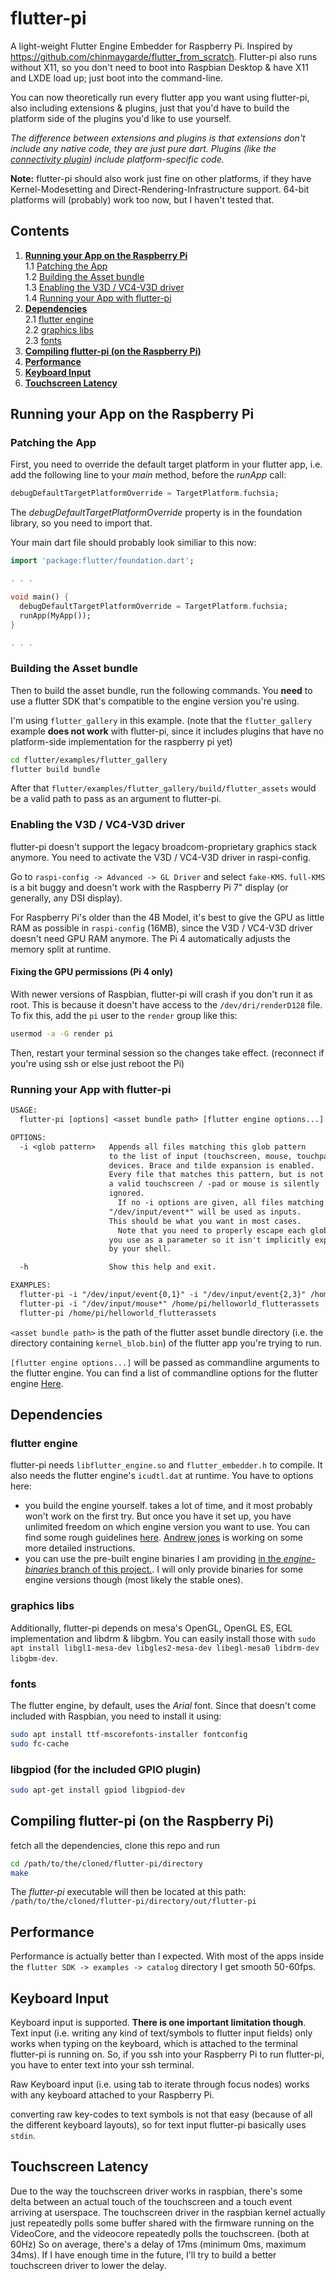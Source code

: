 # flutter-pi
A light-weight Flutter Engine Embedder for Raspberry Pi. Inspired by https://github.com/chinmaygarde/flutter_from_scratch.
Flutter-pi also runs without X11, so you don't need to boot into Raspbian Desktop & have X11 and LXDE load up; just boot into the command-line.

You can now theoretically run every flutter app you want using flutter-pi, also including extensions & plugins, just that you'd have to build the platform side of the plugins you'd like to use yourself.

_The difference between extensions and plugins is that extensions don't include any native code, they are just pure dart. Plugins (like the [connectivity plugin](https://github.com/flutter/plugins/tree/master/packages/connectivity)) include platform-specific code._

**Note:** flutter-pi should also work just fine on other platforms, if they have Kernel-Modesetting and Direct-Rendering-Infrastructure support. 64-bit platforms will (probably) work too now, but I haven't tested that.

## Contents

1. **[Running your App on the Raspberry Pi](#running-your-app-on-the-raspberry-pi)**  
1.1 [Patching the App](#patching-the-app)  
1.2 [Building the Asset bundle](#building-the-asset-bundle)  
1.3 [Enabling the V3D / VC4-V3D driver](#enabling-the-v3d--vc4-v3d-driver)  
1.4 [Running your App with flutter-pi](#running-your-app-with-flutter-pi)  
2. **[Dependencies](#dependencies)**  
2.1 [flutter engine](#flutter-engine)  
2.2 [graphics libs](#graphics-libs)  
2.3 [fonts](#fonts)  
3. **[Compiling flutter-pi (on the Raspberry Pi)](#compiling-flutter-pi-on-the-raspberry-pi)**  
4. **[Performance](#performance)**  
5. **[Keyboard Input](#keyboard-input)**
6. **[Touchscreen Latency](#touchscreen-latency)**  


## Running your App on the Raspberry Pi
### Patching the App
First, you need to override the default target platform in your flutter app, i.e. add the following line to your _main_ method, before the _runApp_ call:
```dart
debugDefaultTargetPlatformOverride = TargetPlatform.fuchsia;
```
The _debugDefaultTargetPlatformOverride_ property is in the foundation library, so you need to import that.

Your main dart file should probably look similiar to this now:
```dart
import 'package:flutter/foundation.dart';

. . .

void main() {
  debugDefaultTargetPlatformOverride = TargetPlatform.fuchsia;
  runApp(MyApp());
}

. . .
```

### Building the Asset bundle
Then to build the asset bundle, run the following commands. You **need** to use a flutter SDK that's compatible to the engine version you're using.

I'm using `flutter_gallery` in this example. (note that the `flutter_gallery` example **does not work** with flutter-pi, since it includes plugins that have no platform-side implementation for the raspberry pi yet)
```bash
cd flutter/examples/flutter_gallery
flutter build bundle
```

After that `flutter/examples/flutter_gallery/build/flutter_assets` would be a valid path to pass as an argument to flutter-pi.

### Enabling the V3D / VC4-V3D driver
flutter-pi doesn't support the legacy broadcom-proprietary graphics stack anymore. You need to activate the V3D / VC4-V3D driver in raspi-config.

Go to `raspi-config -> Advanced -> GL Driver` and select `fake-KMS`. `full-KMS` is a bit buggy and doesn't work with the Raspberry Pi 7" display (or generally, any DSI display).

For Raspberry Pi's older than the 4B Model, it's best to give the GPU as little RAM as possible in `raspi-config` (16MB), since the V3D / VC4-V3D driver doesn't need GPU RAM anymore. The Pi 4 automatically adjusts the memory split at runtime.

#### Fixing the GPU permissions (Pi 4 only)
With newer versions of Raspbian, flutter-pi will crash if you don't run it as root. This is because it doesn't have access to the `/dev/dri/renderD128` file. To fix this, add the `pi` user to the `render` group like this:
```bash
usermod -a -G render pi
```

Then, restart your terminal session so the changes take effect. (reconnect if you're using ssh or else just reboot the Pi)

### Running your App with flutter-pi
```txt
USAGE:
  flutter-pi [options] <asset bundle path> [flutter engine options...]

OPTIONS:
  -i <glob pattern>   Appends all files matching this glob pattern
                      to the list of input (touchscreen, mouse, touchpad)
                      devices. Brace and tilde expansion is enabled.
                      Every file that matches this pattern, but is not
                      a valid touchscreen / -pad or mouse is silently
                      ignored.
                        If no -i options are given, all files matching
                      "/dev/input/event*" will be used as inputs.
                      This should be what you want in most cases.
                        Note that you need to properly escape each glob pattern
                      you use as a parameter so it isn't implicitly expanded
                      by your shell.

  -h                  Show this help and exit.

EXAMPLES:
  flutter-pi -i "/dev/input/event{0,1}" -i "/dev/input/event{2,3}" /home/helloworld_flutterassets
  flutter-pi -i "/dev/input/mouse*" /home/pi/helloworld_flutterassets
  flutter-pi /home/pi/helloworld_flutterassets
```

`<asset bundle path>` is the path of the flutter asset bundle directory (i.e. the directory containing `kernel_blob.bin`)
of the flutter app you're trying to run.

`[flutter engine options...]` will be passed as commandline arguments to the flutter engine. You can find a list of commandline options for the flutter engine [Here](https://github.com/flutter/engine/blob/master/shell/common/switches.h).

## Dependencies
### flutter engine
flutter-pi needs `libflutter_engine.so` and `flutter_embedder.h` to compile. It also needs the flutter engine's `icudtl.dat` at runtime.
You have to options here:

- you build the engine yourself. takes a lot of time, and it most probably won't work on the first try. But once you have it set up, you have unlimited freedom on which engine version you want to use. You can find some rough guidelines [here](https://medium.com/flutter/flutter-on-raspberry-pi-mostly-from-scratch-2824c5e7dcb1). [Andrew jones](https://github.com/andyjjones28) is working on some more detailed instructions.
- you can use the pre-built engine binaries I am providing [in the _engine-binaries_ branch of this project.](https://github.com/ardera/flutter-pi/tree/engine-binaries). I will only provide binaries for some engine versions though (most likely the stable ones).

### graphics libs
Additionally, flutter-pi depends on mesa's OpenGL, OpenGL ES, EGL implementation and libdrm & libgbm.
You can easily install those with `sudo apt install libgl1-mesa-dev libgles2-mesa-dev libegl-mesa0 libdrm-dev libgbm-dev`.

### fonts
The flutter engine, by default, uses the _Arial_ font. Since that doesn't come included with Raspbian, you need to install it using:
```bash
sudo apt install ttf-mscorefonts-installer fontconfig
sudo fc-cache
```
### libgpiod (for the included GPIO plugin)
```bash
sudo apt-get install gpiod libgpiod-dev
```
## Compiling flutter-pi (on the Raspberry Pi)
fetch all the dependencies, clone this repo and run
```bash
cd /path/to/the/cloned/flutter-pi/directory
make
```
The _flutter-pi_ executable will then be located at this path: `/path/to/the/cloned/flutter-pi/directory/out/flutter-pi`

## Performance
Performance is actually better than I expected. With most of the apps inside the `flutter SDK -> examples -> catalog` directory I get smooth 50-60fps.

## Keyboard Input
Keyboard input is supported. **There is one important limitation though**. Text input (i.e. writing any kind of text/symbols to flutter input fields) only works when typing on the keyboard, which is attached to the terminal flutter-pi is running on. So, if you ssh into your Raspberry Pi to run flutter-pi, you have to enter text into your ssh terminal.

Raw Keyboard input (i.e. using tab to iterate through focus nodes) works with any keyboard attached to your Raspberry Pi.

converting raw key-codes to text symbols is not that easy (because of all the different keyboard layouts), so for text input flutter-pi basically uses `stdin`.

## Touchscreen Latency
Due to the way the touchscreen driver works in raspbian, there's some delta between an actual touch of the touchscreen and a touch event arriving at userspace. The touchscreen driver in the raspbian kernel actually just repeatedly polls some buffer shared with the firmware running on the VideoCore, and the videocore repeatedly polls the touchscreen. (both at 60Hz) So on average, there's a delay of 17ms (minimum 0ms, maximum 34ms). If I have enough time in the future, I'll try to build a better touchscreen driver to lower the delay.

